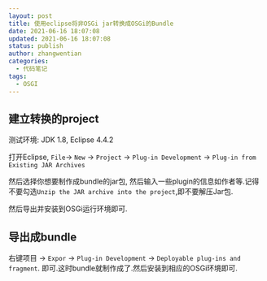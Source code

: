 ```yaml
---
layout: post
title: 使用eclipse将非OSGi jar转换成OSGi的Bundle
date: 2021-06-16 18:07:08
updated: 2021-06-16 18:07:08
status: publish
author: zhangwentian
categories: 
  - 代码笔记
tags: 
  - OSGI
---
```



建立转换的project
------------

测试环境: JDK 1.8, Eclipse 4.4.2

打开Eclipse, `File`-> `New` -> `Project` -> `Plug-in Development` -> `Plug-in from Existing JAR Archives`

然后选择你想要制作成bundle的jar包, 然后输入一些plugin的信息如作者等.记得不要勾选`Unzip the JAR archive into the project`,即不要解压Jar包.

然后导出并安装到OSGi运行环境即可.

导出成bundle
--------------------------------------------------------------------------------------------------------------------------------------------------------------

右键项目 -> `Expor` -> `Plug-in Development` -> `Deployable plug-ins and fragment`. 即可.这时bundle就制作成了.然后安装到相应的OSGi环境即可.
